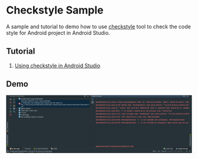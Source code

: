 # Checkstyle Sample

A sample and tutorial to demo how to use [checkstyle](http://checkstyle.sourceforge.net/) tool to check the code style for Android project in Android Studio.

## Tutorial

1. [Using checkstyle in Android Studio](./note/checkstyle-sample-note.md)

## Demo

![](./note/art/4_check_before_launch.png)
